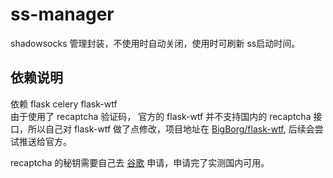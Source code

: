 # ss-manager
shadowsocks 管理封装，不使用时自动关闭，使用时可刷新 ss启动时间。

## 依赖说明
依赖 flask celery flask-wtf  
由于使用了 recaptcha 验证码， 官方的 flask-wtf 并不支持国内的 recaptcha 接口，所以自己对 flask-wtf 做了点修改，项目地址在 [BigBorg/flask-wtf](https://github.com/BigBorg/flask-wtf), 后续会尝试推送给官方。

recaptcha 的秘钥需要自己去 [谷歌](https://www.google.com/recaptcha/admin) 申请，申请完了实测国内可用。

